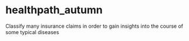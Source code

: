 # healthpath_autumn
Classify many insurance claims in order to gain insights into the course of some typical diseases

